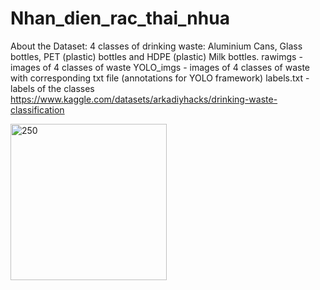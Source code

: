 # Nhan_dien_rac_thai_nhua

About the Dataset:
4 classes of drinking waste: Aluminium Cans, Glass bottles, PET (plastic) bottles and HDPE (plastic) Milk bottles.
rawimgs - images of 4 classes of waste
YOLO_imgs - images of 4 classes of waste with corresponding txt file (annotations for YOLO framework)
labels.txt - labels of the classes
https://www.kaggle.com/datasets/arkadiyhacks/drinking-waste-classification


<img src="https://user-images.githubusercontent.com/85027960/224559694-76037075-3371-4edf-b270-cae10a13ec81.png
" alt="250" width="250" />

